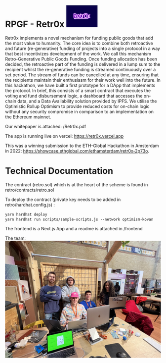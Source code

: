 # RPGF - Retr0x <img src="/images/retro-01-2.jpg" width=20% height=20%>


Retr0x implements a novel mechanism for funding public goods that add the most value to humanity. The core idea is to combine both retroactive and future (re-generative) funding of projects into a single protocol in a way that best incentivizes development of the work. We call this mechanism Retro-Generative Public Goods Funding. Once funding allocation has been decided, the retroactive part of the funding is delivered in a lump sum to the recipient whilst the re-generative funding is streamed continuously over a set period. The stream of funds can be cancelled at any time, ensuring that the recipients maintain their enthusiasm for their work well into the future. In this hackathon, we have built a first prototype for a DApp that implements the protocol. In brief, this consists of a smart contract that executes the voting and fund disbursement logic, a dashboard that accesses the on-chain data, and a Data Availability solution provided by IPFS. We utilise the Optimistic Rollup Optimism to provide reduced costs for on-chain logic without any security compromise in comparison to an implementation on the Ethereum mainnet. 
 
Our whitepaper is attached: /Retr0x.pdf

The app is running live on vercel: https://retr0x.vercel.app

This was a winning submission to the ETH-Global Hackathon in Amsterdam in 2022: https://showcase.ethglobal.com/ethamsterdam/retr0x-2p73o.
 
# Technical Documentation

The contract (retro.sol) which is at the heart of the scheme is found in retro/contracts/retro.sol 

To deploy the contract (private key needs to be added in retro/hardhat.config.js) :

```
yarn hardhat deploy
yarn hardhat run scripts/sample-scripts.js --network optimism-kovan
```

The frontend is a Next.js App and a readme is attached in /frontend

The team:
![alt text](images/IMG_4709-min.jpg "Team")
